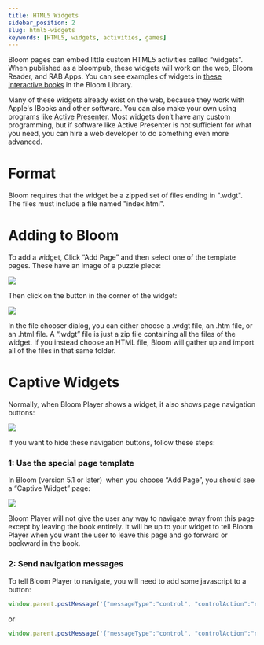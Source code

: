 ```yaml
---
title: HTML5 Widgets
sidebar_position: 2
slug: html5-widgets
keywords: [HTML5, widgets, activities, games]
---
```



Bloom  pages can embed little custom HTML5 activities called “widgets”. When published as a bloompub, these widgets will work on the web, Bloom Reader, and RAB Apps. You can see examples of widgets in [these interactive books](https://bloomlibrary.org/activities/books-with-widgets) in the Bloom Library.

Many of these widgets already exist on the web, because they work with Apple's IBooks and other software. You can also make your own using programs like [Active Presenter](https://atomisystems.com/activepresenter/). Most widgets don’t have any custom programming, but if software like Active Presenter is not sufficient for what you need, you can hire a web developer to do something even more advanced.

# Format

Bloom requires that the widget be a zipped set of files ending in ".wdgt". The files must include a file named "index.html".

# Adding to Bloom

To add a widget, Click “Add Page” and then select one of the template pages. These have an image of a puzzle piece:

![](/notion_imgs/407199131.png)

Then click on the button in the corner of the widget:

![](/notion_imgs/431553782.png)

In the file chooser dialog, you can either choose a .wdgt file, an .htm file, or an .html file. A “.wdgt” file is just a zip file containing all the files of the widget. If you instead choose an HTML file, Bloom will gather up and import all of the files in that same folder.

# Captive Widgets

Normally, when Bloom Player shows a widget, it also shows page navigation buttons:

![](/notion_imgs/346919601.png)

If you want to hide these navigation buttons, follow these steps:

### 1: Use the special page template

In Bloom (version 5.1 or later)  when you choose “Add Page”, you should see a “Captive Widget” page:

![](/notion_imgs/729849789.png)

Bloom Player will not give the user any way to navigate away from this page except by leaving the book entirely. It will be up to your widget to tell Bloom Player when you want the user to leave this page and go forward or backward in the book.

### 2: Send navigation messages

To tell Bloom Player to navigate, you will need to add some javascript to a button:

```javascript
window.parent.postMessage('{"messageType":"control", "controlAction":"navigate-to-previous-page"}',"*");
```

or

```javascript
window.parent.postMessage('{"messageType":"control", "controlAction":"navigate-to-next-page"}',"*");
```
